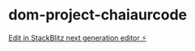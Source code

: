 # dom-project-chaiaurcode

[Edit in StackBlitz next generation editor ⚡️](https://stackblitz.com/~/github.com/ARCHIT27WD/dom-project-chaiaurcode)